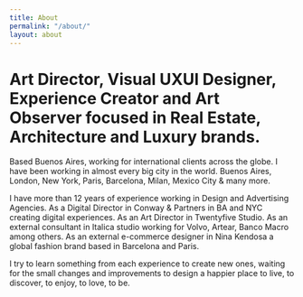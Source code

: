 ```yaml
---
title: About
permalink: "/about/"
layout: about
---
```


# Art Director, Visual UXUI Designer, Experience Creator and Art Observer focused in Real Estate, Architecture and Luxury brands.

Based Buenos Aires, working for international clients across the globe. I have been working in almost every big city in the world. Buenos Aires, London, New York, Paris, Barcelona, Milan, Mexico City & many more.

I have more than 12 years of experience working in Design and Advertising Agencies. As a Digital Director in Conway & Partners in BA and NYC creating digital experiences. As an Art Director in Twentyfive Studio. As an external consultant in  Italica studio working for Volvo, Artear, Banco Macro among others. As an external e-commerce designer in Nina Kendosa a global fashion brand based in Barcelona and Paris.

I try to learn something from each experience to create new ones, waiting for the small changes and improvements to design a happier place to live, to discover, to enjoy, to love, to be.